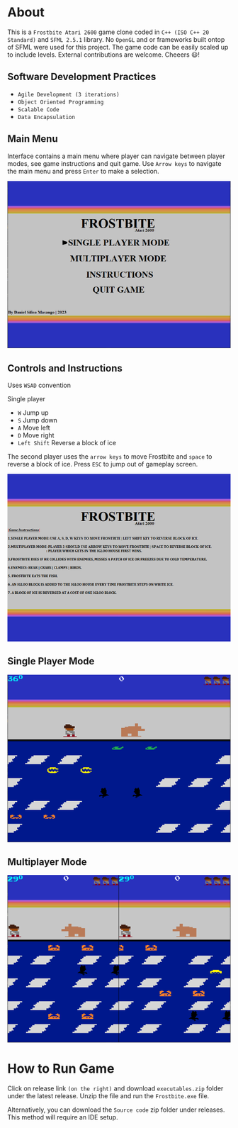 # About
This is a `Frostbite Atari 2600` game clone coded in `C++ (ISO C++ 20 Standard)` and `SFML 2.5.1` library. No `OpenGL` and or frameworks built ontop of SFML were used for this project. The game code can be easily scaled up to include levels. External contributions are welcome. Cheeers :smiley:!

## Software Development Practices

- `Agile Development (3 iterations)`
- `Object Oriented Programming`
- `Scalable Code`
- `Data Encapsulation`

## Main Menu
Interface contains a main menu where player can navigate between player modes, see game instructions and quit game. Use `Arrow keys` to navigate the main menu and press `Enter` to make a selection.

![image](resources/menuscreen.png)

## Controls and Instructions

Uses `WSAD` convention

Single player
- `W` Jump up
- `S` Jump down
- `A` Move left
- `D` Move right
- `Left Shift` Reverse a block of ice

The second player uses the `arrow keys` to move Frostbite and `space` to reverse a block of ice. Press `ESC` to jump out of gameplay screen. 

![image](resources/instructions_MD.png)

## Single Player Mode

![image](resources/single_player_mode.png)

## Multiplayer Mode

![image](resources/multiplayer.png)

# How to Run Game
Click on release link `(on the right)` and download `executables.zip` folder under the latest release. Unzip the file and run the `Frostbite.exe` file.

Alternatively, you can download the `Source code` zip folder under releases. This method will require an IDE setup.
